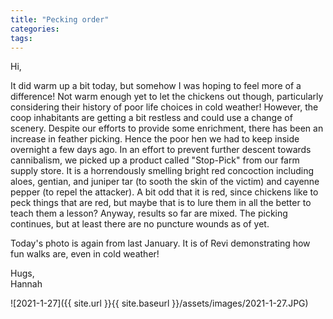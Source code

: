 ```yaml
---
title: "Pecking order"
categories:
tags:
---
```


Hi,

It did warm up a bit today, but somehow I was hoping to feel more of a difference! Not warm enough yet to let the chickens out though, particularly considering their history of poor life choices in cold weather! However, the coop inhabitants are getting a bit restless and could use a change of scenery. Despite our efforts to provide some enrichment, there has been an increase in feather picking. Hence the poor hen we had to keep inside overnight a few days ago. In an effort to prevent further descent towards cannibalism, we picked up a product called "Stop-Pick" from our farm supply store. It is a horrendously smelling bright red concoction including aloes, gentian, and juniper tar (to sooth the skin of the victim) and cayenne pepper (to repel the attacker). A bit odd that it is red, since chickens like to peck things that are red, but maybe that is to lure them in all the better to teach them a lesson? Anyway, results so far are mixed. The picking continues, but at least there are no puncture wounds as of yet.

Today's photo is again from last January. It is of Revi demonstrating how fun walks are, even in cold weather!

Hugs,<br />
Hannah

![2021-1-27]({{ site.url }}{{ site.baseurl }}/assets/images/2021-1-27.JPG)